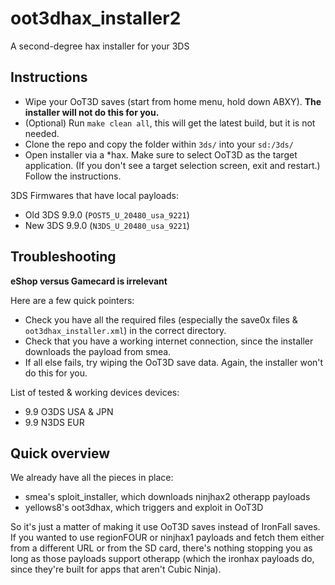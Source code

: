 # oot3dhax_installer2
A second-degree hax installer for your 3DS

## Instructions
* Wipe your OoT3D saves (start from home menu, hold down ABXY). **The installer will not do this for you.**
* (Optional) Run `make clean all`, this will get the latest build, but it is not needed.
* Clone the repo and copy the folder within `3ds/` into your `sd:/3ds/`
* Open installer via a *hax. Make sure to select OoT3D as the target application. (If you don't see a target selection screen, exit and restart.) Follow the instructions.

3DS Firmwares that have local payloads:
* Old 3DS 9.9.0 (`POST5_U_20480_usa_9221`)
* New 3DS 9.9.0 (`N3DS_U_20480_usa_9221`)

## Troubleshooting
**eShop versus Gamecard is irrelevant**

Here are a few quick pointers:
* Check you have all the required files (especially the save0x files & `oot3dhax_installer.xml`) in the correct directory.
* Check that you have a working internet connection, since the installer downloads the payload from smea.
* If all else fails, try wiping the OoT3D save data. Again, the installer won't do this for you.

List of tested & working devices devices:
* 9.9 O3DS USA & JPN
* 9.9 N3DS EUR

## Quick overview
We already have all the pieces in place:
* smea's sploit_installer, which downloads ninjhax2 otherapp payloads
* yellows8's oot3dhax, which triggers and exploit in OoT3D

So it's just a matter of making it use OoT3D saves instead of IronFall saves. If you wanted to use regionFOUR or ninjhax1 payloads and fetch them either from a different URL or from the SD card, there's nothing stopping you as long as those payloads support otherapp (which the ironhax payloads do, since they're built for apps that aren't Cubic Ninja).